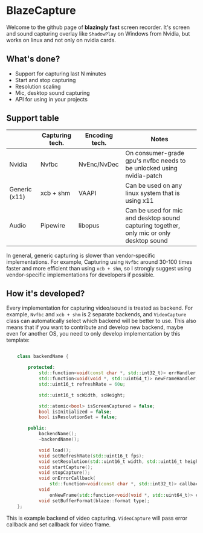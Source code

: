 # BlazeCapture
Welcome to the github page of **blazingly fast** screen recorder. It's screen and sound capturing overlay like `ShadowPlay` on Windows from Nvidia, but works on linux and not only on nvidia cards.
## What's done?
- Support for capturing last N minutes
- Start and stop capturing
- Resolution scaling
- Mic, desktop sound capturing
- API for using in your projects
## Support table
|   | Capturing tech. | Encoding tech. | Notes |
|---|------------|-------|----|
| Nvidia | Nvfbc | NvEnc/NvDec | On consumer-grade gpu's nvfbc needs to be unlocked using nvidia-patch |
| Generic (x11) | xcb + shm | VAAPI | Can be used on any linux system that is using x11
| Audio | Pipewire | libopus | Can be used for mic and desktop sound capturing together, only mic or only desktop sound

In general, generic capturing is slower than vendor-specific implementations. For example, Capturing using `Nvfbc` around 30-100 times faster and more efficient than using `xcb + shm`, so I strongly suggest using vendor-specific implementations for developers if possible.

## How it's developed?
Every implementation for capturing video/sound is treated as backend. For example, `Nvfbc` and `xcb + shm` is 2 separate backends, and `VideoCapture` class can automatically select which backend will be better to use.
This also means that if you want to contribute and develop new backend, maybe even for another OS, you need to only develop implementation by this template:
```cpp

    class backendName {

        protected:
            std::function<void(const char *, std::int32_t)> errHandler;
            std::function<void(void *, std::uint64_t)> newFrameHandler;
            std::uint16_t refreshRate = 60u;

            std::uint16_t scWidth, scHeight;

            std::atomic<bool> isScreenCaptured = false;
            bool isInitialized = false;
            bool isResolutionSet = false;

        public:
            backendName();
            ~backendName();

            void load();
            void setRefreshRate(std::uint16_t fps);
            void setResolution(std::uint16_t width, std::uint16_t height);
            void startCapture();
            void stopCapture();
            void onErrorCallback(
                std::function<void(const char *, std::int32_t)> callback);
            void
                onNewFrame(std::function<void(void *, std::uint64_t)> callback);
            void setBufferFormat(blaze::format type);
    };
```
This is example backend of video capturing.
`VideoCapture` will pass error callback and set callback for video frame.
